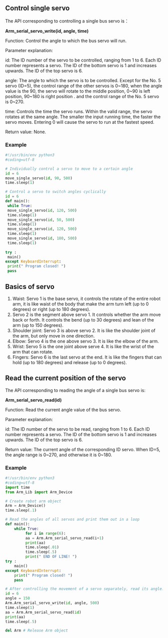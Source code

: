 ## Control single servo

The API corresponding to controlling a single bus servo is：

**Arm_serial_servo_write(id, angle, time)**

Function: Control the angle to which the bus servo will run.

Parameter explanation:

id: The ID number of the servo to be controlled, ranging from 1 to 6. Each ID number represents a servo. The ID of the bottom servo is 1 and increases upwards. The ID of the top servo is 6.

angle: The angle to which the servo is to be controlled. Except for the No. 5 servo (ID=5), the control range of the other servos is 0~180,  when  the angle value is the 90, the servo will rotate to the middle position, 0~90 is left position, 90~180 is right position . and the control range of the No. 5 servo is 0~270.

time: Controls the time the servo runs. Within the valid range, the servo rotates at the same angle. The smaller the input running time, the faster the servo moves. Entering 0 will cause the servo to run at the fastest speed.

Return value: None.

### Example

```python
#!/usr/bin/env python3
#coding=utf-8

# Individually control a servo to move to a certain angle
id = 6
move_single_servo(id, 90, 500)
time.sleep(1)

# Control a servo to switch angles cyclically
id = 6
def main():
 while True:
 move_single_servo(id, 120, 500)
 time.sleep(1)
 move_single_servo(id, 50, 500)
 time.sleep(1)
 move_single_servo(id, 120, 500)
 time.sleep(1)
 move_single_servo(id, 180, 500)
 time.sleep(1)
 
try :
 main()
except KeyboardInterrupt:
 print(" Program closed! ")
 pass
```
## Basics of servo

1. Waist: Servo 1 is the base servo, it controls the rotate of the entire robot arm, it is like waist of the body that make the arm turn left (up to 0 degrees) or right (up to 180 degrees).
2. Servo 2 is the segment above servo 1. It controls whether the arm move back or forth. It controls the bend (up to 30 degrees) and lean of the arm (up to 150 degrees).
3. Shoulder joint: Servo 3 is above servo 2. It is like the shoulder joint of the arm, but only move in one direction.
4. Elbow: Servo 4 is the one above servo 3. It is like the elbow of the arm.
5. Wrist: Servo 5 is the one joint above serve 4. It is like the wrist of the arm that can rotate.
6. Fingers: Servo 6 is the last servo at the end. It is like the fingers that can hold (up to 180 degrees) and release (up to 0 degrees).

## Read the current position of the servo

The API corresponding to reading the angle of a single bus servo is:

**Arm_serial_servo_read(id)**

Function: Read the current angle value of the bus servo.

Parameter explanation:

id: The ID number of the servo to be read, ranging from 1 to 6. Each ID number represents a servo. The ID of the bottom servo is 1 and increases upwards. The ID of the top servo is 6.

Return value: The current angle of the corresponding ID servo. When ID=5, the angle range is 0~270, and otherwise it is 0~180.

### Example

```python
#!/usr/bin/env python3
#coding=utf-8
import time
from Arm_Lib import Arm_Device

# Create robot arm object
Arm = Arm_Device()
time.sleep(.1)

# Read the angles of all servos and print them out in a loop
def main():
    while True:
         for i in range(6):
         aa = Arm.Arm_serial_servo_read(i+1)
         print(aa)
         time.sleep(.01)
         time.sleep(.5)
         print(" END OF LINE! ")
try :
    main()
except KeyboardInterrupt:
    print(" Program closed! ")
    pass

# After controlling the movement of a servo separately, read its angle.
id = 6
angle = 150
Arm.Arm_serial_servo_write(id, angle, 500)
time.sleep(1)
aa = Arm.Arm_serial_servo_read(id)
print(aa)
time.sleep(.5)

del Arm # Release Arm object
```

